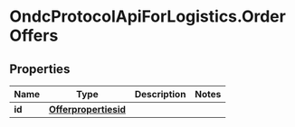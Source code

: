 # OndcProtocolApiForLogistics.OrderOffers

## Properties
Name | Type | Description | Notes
------------ | ------------- | ------------- | -------------
**id** | [**Offerpropertiesid**](Offerpropertiesid.md) |  | 
